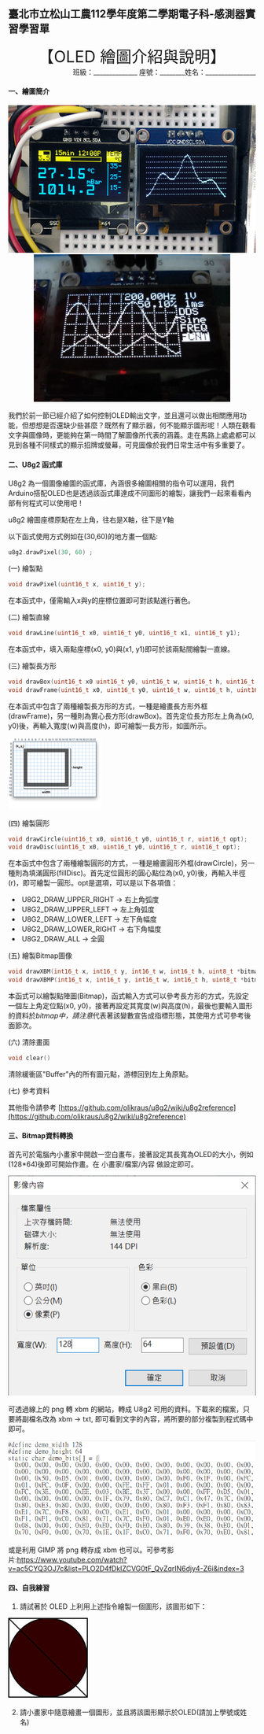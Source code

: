 ## 臺北市立松山工農112學年度第二學期電子科-感測器實習學習單

<center><font size=6>【OLED 繪圖介紹與說明】</font></center>

<div style="text-align: right">班級：______________ 座號：________姓名：________________</div>

#### 一、繪圖簡介

<center>
<img src="assets/clip_image001.jpg" alt="image" width="auto" height="300"><img src="assets/clip_image002.jpg" alt="image" width="auto" height="300">
</center>


我們於前一節已經介紹了如何控制OLED輸出文字，並且還可以做出相關應用功能，但想想是否還缺少些甚麼？既然有了顯示器，何不能顯示圖形呢！人類在觀看文字與圖像時，更能夠在第一時間了解圖像所代表的涵義。走在馬路上處處都可以見到各種不同樣式的顯示招牌或螢幕，可見圖像於我們日常生活中有多重要了。

 

#### 二、U8g2 函式庫

U8g2 為一個圖像繪圖的函式庫，內涵很多繪圖相關的指令可以運用，我們Arduino搭配OLED也是透過該函式庫達成不同圖形的繪製，讓我們一起來看看內部有何程式可以使用吧！

u8g2 繪圖座標原點在左上角，往右是X軸，往下是Y軸

以下函式使用方式例如在(30,60)的地方畫一個點: 

``` c 
u8g2.drawPixel(30, 60) ; 
```

 

(一) 繪製點
``` c
void drawPixel(uint16_t x, uint16_t y);
```
在本函式中，僅需輸入x與y的座標位置即可對該點進行著色。

(二) 繪製直線
``` c
void drawLine(uint16_t x0, uint16_t y0, uint16_t x1, uint16_t y1);
```
在本函式中，填入兩點座標(x0, y0)與(x1, y1)即可於該兩點間繪製一直線。

(三) 繪製長方形
``` c
void drawBox(uint16_t x0 uint16_t y0, uint16_t w, uint16_t h, uint16_t color);
void drawFrame(uint16_t x0, uint16_t y0, uint16_t w, uint16_t h, uint16_t color);
```
在本函式中包含了兩種繪製長方形的方式，一種是繪畫長方形外框(drawFrame)，另一種則為實心長方形(drawBox)。首先定位長方形左上角為(x0, y0)後，再輸入寬度(w)與高度(h)，即可繪製一長方形，如圖所示。

![lcds___displays_rect.png](assets/clip_image004.png)

(四) 繪製圓形

``` c
void drawCircle(uint16_t x0, uint16_t y0, uint16_t r, uint16_t opt);
void drawDisc(uint16_t x0, uint16_t y0, uint16_t r, uint16_t opt);
```
在本函式中包含了兩種繪製圓形的方式，一種是繪畫圓形外框(drawCircle)，另一種則為填滿圓形(fillDisc)。首先定位圓形的圓心點位為(x0, y0)後，再輸入半徑(r)，即可繪製一圓形。opt是選項，可以是以下各項值：

- ​	U8G2_DRAW_UPPER_RIGHT → 右上角弧度
- ​	U8G2_DRAW_UPPER_LEFT → 左上角弧度
- ​	U8G2_DRAW_LOWER_LEFT → 左下角幅度
- ​	U8G2_DRAW_LOWER_RIGHT → 右下角幅度
- ​	U8G2_DRAW_ALL → 全圓

 (五) 繪製Bitmap圖像

``` c
void drawXBM(int16_t x, int16_t y, int16_t w, int16_t h, uint8_t *bitmap);
void drawXBMP(int16_t x, int16_t y, int16_t w, int16_t h, uint8_t *bitmap);
```
本函式可以繪製點陣圖(Bitmap)，函式輸入方式可以參考長方形的方式，先設定一個左上角定位點(x0, y0)，接著再設定其寬度(w)與高度(h)，最後也要輸入圖形的資料於*bitmap中，請注意*代表著該變數宣告成指標形態，其使用方式可參考後面節次。

(六) 清除畫面
``` c
void clear()
```

清除緩衝區"Buffer"內的所有圖元點，游標回到左上角原點。

(七) 參考資料

其他指令請參考 [https://github.com/olikraus/u8g2/wiki/u8g2reference](https://github.com/olikraus/u8g2/wiki/u8g2reference)



#### 三、Bitmap資料轉換

首先可於電腦內小畫家中開啟一空白畫布，接著設定其長寬為OLED的大小，例如(128*64)後即可開始作畫。在 小畫家/檔案/內容 做設定即可。

![image](assets/image.png)

可透過線上的 png 轉 xbm 的網站，轉成 U8g2 可用的資料。下載來的檔案，只要將副檔名改為 xbm -> txt, 即可看到文字的內容，將所要的部分複製到程式碼中即可。 

![img](assets/xbm.png)

或是利用 GIMP 將 png 轉存成 xbm 也可以。可參考影片:https://www.youtube.com/watch?v=ac5CYQ3OJ7c&list=PLO2D4fDkIZCVG0tF_QvZqrIN6djy4-Z6i&index=3

#### 四、自我練習

1. 請試著於 OLED 上利用上述指令繪製一個圖形，該圖形如下：

![image-20240127120406121](assets/image-20240127120406121.png)

2. 請小畫家中隨意繪畫一個圖形，並且將該圖形顯示於OLED(請加上學號或姓名)
